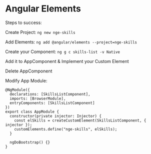 # Angular Elements

Steps to success:

Create Project: `ng new nge-skills`

Add Elements: `ng add @angular/elements --project=nge-skills`

Create your Component: `ng g c skills-list -v Native`

Add it to AppComponent & Implement your Custom Element

Delete AppComponent

Modify App Module:

```
@NgModule({
  declarations: [SkillsListComponent],
  imports: [BrowserModule],
  entryComponents: [SkillsListComponent]
})
export class AppModule {
  constructor(private injector: Injector) {
    const elSkills = createCustomElement(SkillsListComponent, { injector });
    customElements.define("nge-skills", elSkills);
  }

  ngDoBootstrap() {}
}
```
